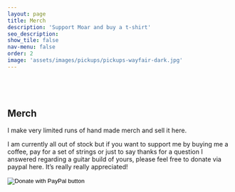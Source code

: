 ```yaml
---
layout: page
title: Merch
description: 'Support Moar and buy a t-shirt'
seo_description:
show_tile: false
nav-menu: false
order: 2
image: 'assets/images/pickups/pickups-wayfair-dark.jpg'
---
```


<!-- Main -->
<div id="main" class="alt">



<!-- Intro -->
<section>
	<div class="inner row 100%" style="margin-top: 6em">
		<section class="6u 12u$(small)">
			<h2>Merch</h2>
			<p>I make very limited runs of hand made merch and sell it here.</p>
			<p>I am currently all out of stock but if you want to support me by buying me a coffee, pay for a set of strings or just to say thanks for a question I answered regarding a guitar build of yours, please feel free to donate via paypal here. It’s really really appreciated!</p>
			<form action="https://www.paypal.com/cgi-bin/webscr" method="post" target="_top">
				<input type="hidden" name="cmd" value="_donations" />
				<input type="hidden" name="business" value="moarguitars@gmail.com" />
				<input type="hidden" name="item_name" value="Support me in growing Moar" />
				<input type="hidden" name="currency_code" value="DKK" />
				<input type="image" src="https://www.paypalobjects.com/en_US/GB/i/btn/btn_donateCC_LG.gif" border="0" name="submit" title="PayPal - The safer, easier way to pay online!" alt="Donate with PayPal button" />
				<img alt="" border="0" src="https://www.paypal.com/en_GB/i/scr/pixel.gif" width="1" height="1" />
				</form>
		</section>
		<div class="6u$ 12u$(small)">
			<div class="12u$">
				<span class="image fit"><img src="../assets/images/pickups/pickups-wayfair-dark.jpg" alt=""></span>
			</div>
		</div>
	</div>
</section>

</div>